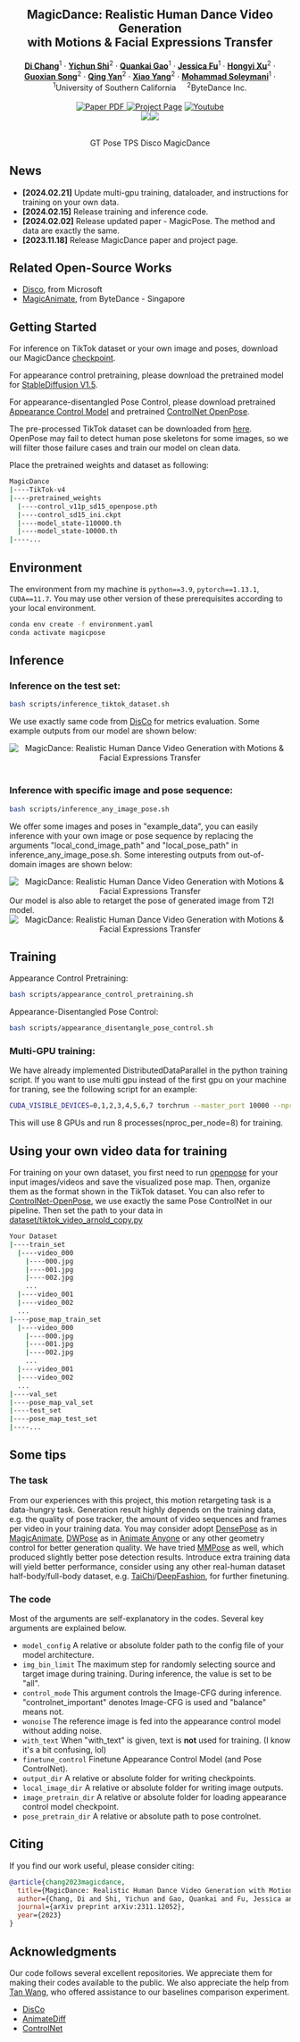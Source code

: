 

<p align="center">

  <h2 align="center">MagicDance: Realistic Human Dance Video Generation<br>
  with Motions & Facial Expressions Transfer</h2>
  <p align="center">
    <a href="https://boese0601.github.io/"><strong>Di Chang</strong></a><sup>1</sup>
    ·  
    <a href="https://seasonsh.github.io/"><strong>Yichun Shi</strong></a><sup>2</sup>
    ·
    <a href="https://zerg-overmind.github.io/"><strong>Quankai Gao</strong></a><sup>1</sup>
    ·
    <a href="https://www.linkedin.com/in/jessica-fu-60a504254/"><strong>Jessica Fu</strong></a><sup>1</sup>
    ·
    <a href="https://hongyixu37.github.io/homepage/"><strong>Hongyi Xu</strong></a><sup>2</sup>
    ·
    <br><a href="https://guoxiansong.github.io/homepage/index.html"><strong>Guoxian Song</strong></a><sup>2</sup>
    ·  
    <a href="https://scholar.google.com/citations?user=0TIYjPAAAAAJ&hl=en"><strong>Qing Yan</strong></a><sup>2</sup>
    ·
    <a href="https://scholar.google.com/citations?user=_MAKSLkAAAAJ&hl=en"><strong>Xiao Yang</strong></a><sup>2</sup>
    ·
    <a href="https://www.ihp-lab.org/"><strong>Mohammad Soleymani</strong></a><sup>1</sup>
    ·
    <br>
    <sup>1</sup>University of Southern California &nbsp;&nbsp;&nbsp; <sup>2</sup>ByteDance Inc.
    <br>
    </br>
        <a href="https://arxiv.org/abs/2311.12052">
        <img src='https://img.shields.io/badge/arXiv-MagicDance-green' alt='Paper PDF'>
        </a>
        <a href='https://boese0601.github.io/magicdance/'>
        <img src='https://img.shields.io/badge/Project_Page-MagicDance-blue' alt='Project Page'></a>
        <a href='https://youtu.be/VPJe6TyrT-Y'>
        <img src='https://img.shields.io/badge/YouTube-MagicDance-rgb(255, 0, 0)' alt='Youtube'></a>
     </br>
    <table align="center">
        <img src="./figures/1.gif">
        <img src="./figures/2.gif">
    </table>
    <p align="center">
          GT Pose TPS Disco MagicDance

  </p>
</p>

## News
* **[2024.02.21]** Update multi-gpu training, dataloader, and instructions for training on your own data. 
* **[2024.02.15]** Release training and inference code. 
* **[2024.02.02]** Release updated paper - MagicPose. The method and data are exactly the same.
* **[2023.11.18]** Release MagicDance paper and project page.


## Related Open-Source Works

* [Disco](https://arxiv.org/abs/2307.00040), from Microsoft
* [MagicAnimate](https://arxiv.org/abs/2311.16498), from ByteDance - Singapore

## Getting Started 
For inference on TikTok dataset or your own image and poses, download our MagicDance [checkpoint](https://drive.google.com/drive/folders/1Ny5zkgo3aLVekCJTAga-D_XlMGpR1cj2?usp=sharing).

For appearance control pretraining, please download the pretrained model for [StableDiffusion V1.5](https://huggingface.co/Boese0601/MagicDance/blob/main/control_sd15_ini.ckpt).

For appearance-disentangled Pose Control, please download pretrained [Appearance Control Model](https://drive.google.com/file/d/1oGIxynPhluSjs2rycwQdK4sCx2W_81xE/view?usp=sharing) and pretrained [ControlNet OpenPose](https://huggingface.co/Boese0601/MagicDance/blob/main/control_v11p_sd15_openpose.pth).

The pre-processed TikTok dataset can be downloaded from [here](https://drive.google.com/file/d/1jEK0YJ5AfZZuFNqGGqOtUPFx--TIebT9/view?usp=sharing). OpenPose may fail to detect human pose skeletons for some images, so we will filter those failure cases and train our model on clean data.

Place the pretrained weights and dataset as following:
```bash
MagicDance
|----TikTok-v4
|----pretrained_weights
  |----control_v11p_sd15_openpose.pth
  |----control_sd15_ini.ckpt
  |----model_state-110000.th
  |----model_state-10000.th  
|----...
```

## Environment
The environment from my machine is `python==3.9`, `pytorch==1.13.1`, `CUDA==11.7`. You may use other version of these prerequisites according to your local environment.
```bash
conda env create -f environment.yaml
conda activate magicpose
```

## Inference 
### Inference on the test set:
```bash
bash scripts/inference_tiktok_dataset.sh
```
We use exactly same code from [DisCo](https://github.com/Wangt-CN/DisCo) for metrics evaluation. Some example outputs from our model are shown below:
<div align="center">
  <img src="./figures/tiktok.png" alt="MagicDance: Realistic Human Dance Video Generation with Motions & Facial Expressions Transfer">
</div>
<br>

### Inference with specific image and pose sequence:
```bash
bash scripts/inference_any_image_pose.sh
```
We offer some images and poses in "example_data", you can easily inference with your own image or pose sequence by replacing the arguments "local_cond_image_path" and "local_pose_path" in inference_any_image_pose.sh. Some interesting outputs from out-of-domain images are shown below:
<div align="center">
  <img src="./figures/zeroshot_1.png" alt="MagicDance: Realistic Human Dance Video Generation with Motions & Facial Expressions Transfer">
</div>
Our model is also able to retarget the pose of generated image from T2I model.
<div align="center">
  <img src="./figures/zeroshot_2.png" alt="MagicDance: Realistic Human Dance Video Generation with Motions & Facial Expressions Transfer">
</div>

## Training
Appearance Control Pretraining:
```bash
bash scripts/appearance_control_pretraining.sh
```

Appearance-Disentangled Pose Control:
```bash
bash scripts/appearance_disentangle_pose_control.sh
```


### Multi-GPU training:
We have already implemented DistributedDataParallel in the python training script. If you want to use multi gpu instead of the first gpu on your machine for traning, see the following script for an example:
```bash
CUDA_VISIBLE_DEVICES=0,1,2,3,4,5,6,7 torchrun --master_port 10000 --nproc_per_node 8 train_tiktok.py \
```
This will use 8 GPUs and run 8 processes(nproc_per_node=8) for training.

## Using your own video data for training 
For training on your own dataset, you first need to run [openpose](https://github.com/CMU-Perceptual-Computing-Lab/openpose) for your input images/videos and save the visualized pose map. Then, organize them as the format shown in the TikTok dataset. You can also refer to [ControlNet-OpenPose](https://github.com/lllyasviel/ControlNet-v1-1-nightly?tab=readme-ov-file#controlnet-11-openpose), we use exactly the same Pose ControlNet in our pipeline.
Then set the path to your data in [dataset/tiktok_video_arnold_copy.py](https://github.com/Boese0601/MagicDance/blob/main/dataset/tiktok_video_arnold_copy.py#L287)

```bash
Your Dataset
|----train_set
  |----video_000
    |----000.jpg
    |----001.jpg
    |----002.jpg
    ...
  |----video_001
  |----video_002
  ...
|----pose_map_train_set
  |----video_000
    |----000.jpg
    |----001.jpg
    |----002.jpg
    ...
  |----video_001
  |----video_002
  ...
|----val_set
|----pose_map_val_set
|----test_set
|----pose_map_test_set
|----...
```


## Some tips
### The task
From our experiences with this project, this motion retargeting task is a data-hungry task. Generation result highly depends on the training data, e.g. the quality of pose tracker, the amount of video sequences and frames per video in your training data. You may consider adopt [DensePose](https://arxiv.org/abs/1802.00434) as in [MagicAnimate](https://arxiv.org/abs/2311.16498), [DWPose](https://github.com/IDEA-Research/DWPose) as in [Animate Anyone](https://arxiv.org/pdf/2311.17117.pdf) or any other geometry control for better generation quality. We have tried [MMPose](https://github.com/open-mmlab/mmpose) as well, which produced slightly better pose detection results. Introduce extra training data will yield better performance, consider using any other real-human dataset half-body/full-body dataset, e.g. [TaiChi](https://github.com/AliaksandrSiarohin/first-order-model)/[DeepFashion](https://mmlab.ie.cuhk.edu.hk/projects/DeepFashion.html), for further finetuning.

### The code
Most of the arguments are self-explanatory in the codes. Several key arguments are explained below.

* `model_config` A relative or absolute folder path to the config file of your model architecture.
* `img_bin_limit` The maximum step for randomly selecting source and target image during training. During inference, the value is set to be "all".
* `control_mode` This argument controls the Image-CFG during inference. "controlnet_important" denotes Image-CFG is used and "balance" means not.
* `wonoise` The reference image is fed into the appearance control model without adding noise.
* `with_text` When "with_text" is given, text is **not** used for training. (I know it's a bit confusing, lol)
* `finetune_control` Finetune Appearance Control Model (and Pose ControlNet).
* `output_dir` A relative or absolute folder for writing checkpoints.
* `local_image_dir` A relative or absolute folder  for writing image outputs.
* `image_pretrain_dir` A relative or absolute folder for loading appearance control model checkpoint.
* `pose_pretrain_dir` A relative or absolute path to pose controlnet.

## Citing
If you find our work useful, please consider citing:
```BibTeX
@article{chang2023magicdance,
  title={MagicDance: Realistic Human Dance Video Generation with Motions \& Facial Expressions Transfer},
  author={Chang, Di and Shi, Yichun and Gao, Quankai and Fu, Jessica and Xu, Hongyi and Song, Guoxian and Yan, Qing and Yang, Xiao and Soleymani, Mohammad},
  journal={arXiv preprint arXiv:2311.12052},
  year={2023}
}
```


## Acknowledgments

Our code follows several excellent repositories. We appreciate them for making their codes available to the public. We also appreciate the help from [Tan Wang](https://github.com/Wangt-CN), who offered assistance to our baselines comparison experiment.

* [DisCo](https://github.com/Wangt-CN/DisCo)
* [AnimateDiff](https://github.com/guoyww/AnimateDiff)
* [ControlNet](https://github.com/lllyasviel/ControlNet)


